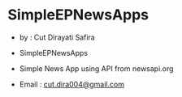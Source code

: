 # SimpleEPNewsApps

- by : Cut Dirayati Safira

- SimpleEPNewsApps

- Simple News App using API from newsapi.org

- Email : cut.dira004@gmail.com

